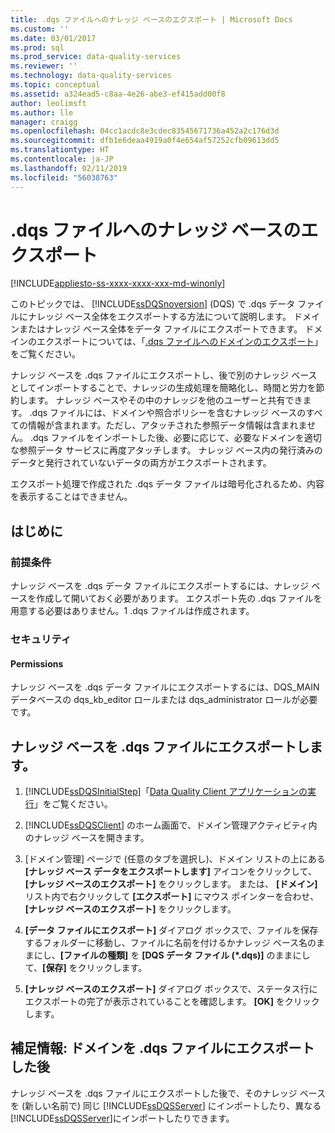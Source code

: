 ```yaml
---
title: .dqs ファイルへのナレッジ ベースのエクスポート | Microsoft Docs
ms.custom: ''
ms.date: 03/01/2017
ms.prod: sql
ms.prod_service: data-quality-services
ms.reviewer: ''
ms.technology: data-quality-services
ms.topic: conceptual
ms.assetid: a324ead5-c8aa-4e26-abe3-ef415add00f8
author: leolimsft
ms.author: lle
manager: craigg
ms.openlocfilehash: 04cc1acdc8e3cdec83545671736a452a2c176d3d
ms.sourcegitcommit: dfb1e6deaa4919a0f4e654af57252cfb09613dd5
ms.translationtype: HT
ms.contentlocale: ja-JP
ms.lasthandoff: 02/11/2019
ms.locfileid: "56038763"
---
```

# <a name="export-a-knowledge-base-to-a-dqs-file"></a>.dqs ファイルへのナレッジ ベースのエクスポート

[!INCLUDE[appliesto-ss-xxxx-xxxx-xxx-md-winonly](../includes/appliesto-ss-xxxx-xxxx-xxx-md-winonly.md)]

  このトピックでは、 [!INCLUDE[ssDQSnoversion](../includes/ssdqsnoversion-md.md)] (DQS) で .dqs データ ファイルにナレッジ ベース全体をエクスポートする方法について説明します。 ドメインまたはナレッジ ベース全体をデータ ファイルにエクスポートできます。 ドメインのエクスポートについては、「[.dqs ファイルへのドメインのエクスポート](../data-quality-services/export-a-domain-to-a-dqs-file.md)」をご覧ください。  
  
 ナレッジ ベースを .dqs ファイルにエクスポートし、後で別のナレッジ ベースとしてインポートすることで、ナレッジの生成処理を簡略化し、時間と労力を節約します。 ナレッジ ベースやその中のナレッジを他のユーザーと共有できます。 .dqs ファイルには、ドメインや照合ポリシーを含むナレッジ ベースのすべての情報が含まれます。ただし、アタッチされた参照データ情報は含まれません。 .dqs ファイルをインポートした後、必要に応じて、必要なドメインを適切な参照データ サービスに再度アタッチします。 ナレッジ ベース内の発行済みのデータと発行されていないデータの両方がエクスポートされます。  
  
 エクスポート処理で作成された .dqs データ ファイルは暗号化されるため、内容を表示することはできません。  
  
##  <a name="BeforeYouBegin"></a> はじめに  
  
###  <a name="Prerequisites"></a> 前提条件  
 ナレッジ ベースを .dqs データ ファイルにエクスポートするには、ナレッジ ベースを作成して開いておく必要があります。 エクスポート先の .dqs ファイルを用意する必要はありません。1 .dqs ファイルは作成されます。  
  
###  <a name="Security"></a> セキュリティ  
  
####  <a name="Permissions"></a> Permissions  
 ナレッジ ベースを .dqs データ ファイルにエクスポートするには、DQS_MAIN データベースの dqs_kb_editor ロールまたは dqs_administrator ロールが必要です。  
  
##  <a name="Export"></a> ナレッジ ベースを .dqs ファイルにエクスポートします。  
  
1.  [!INCLUDE[ssDQSInitialStep](../includes/ssdqsinitialstep-md.md)]「[Data Quality Client アプリケーションの実行](../data-quality-services/run-the-data-quality-client-application.md)」をご覧ください。  
  
2.  [!INCLUDE[ssDQSClient](../includes/ssdqsclient-md.md)] のホーム画面で、ドメイン管理アクティビティ内のナレッジ ベースを開きます。  
  
3.  [ドメイン管理] ページで (任意のタブを選択し)、ドメイン リストの上にある **[ナレッジ ベース データをエクスポートします]** アイコンをクリックして、 **[ナレッジ ベースのエクスポート]** をクリックします。 または、 **[ドメイン]** リスト内で右クリックして **[エクスポート]** にマウス ポインターを合わせ、 **[ナレッジ ベースのエクスポート]** をクリックします。  
  
4.  **[データ ファイルにエクスポート]** ダイアログ ボックスで、ファイルを保存するフォルダーに移動し、ファイルに名前を付けるかナレッジ ベース名のままにし、**[ファイルの種類]** を **[DQS データ ファイル (\*.dqs)]** のままにして、**[保存]** をクリックします。  
  
5.  **[ナレッジ ベースのエクスポート]** ダイアログ ボックスで、ステータス行にエクスポートの完了が表示されていることを確認します。 **[OK]** をクリックします。  
  
##  <a name="FollowUp"></a>補足情報: ドメインを .dqs ファイルにエクスポートした後  
 ナレッジ ベースを .dqs ファイルにエクスポートした後で、そのナレッジ ベースを (新しい名前で) 同じ [!INCLUDE[ssDQSServer](../includes/ssdqsserver-md.md)] にインポートしたり、異なる [!INCLUDE[ssDQSServer](../includes/ssdqsserver-md.md)]にインポートしたりできます。  
  
  
